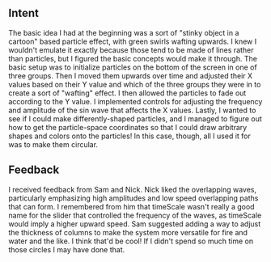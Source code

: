 ## Intent

The basic idea I had at the beginning was a sort of "stinky object in a cartoon" based particle effect, with green swirls wafting upwards. I knew I wouldn't emulate it exactly because those tend to be made of lines rather than particles, but I figured the basic concepts would make it through. The basic setup was to initialize particles on the bottom of the screen in one of three groups. Then I moved them upwards over time and adjusted their X values based on their Y value and which of the three groups they were in to create a sort of "wafting" effect. I then allowed the particles to fade out according to the Y value. I implemented controls for adjusting the frequency and amplitude of the sin wave that affects the X values. Lastly, I wanted to see if I could make differently-shaped particles, and I managed to figure out how to get the particle-space coordinates so that I could draw arbitrary shapes and colors onto the particles! In this case, though, all I used it for was to make them circular.

## Feedback

I received feedback from Sam and Nick. Nick liked the overlapping waves, particularly emphasizing high amplitudes and low speed overlapping paths that can form. I remembered from him that timeScale wasn't really a good name for the slider that controlled the frequency of the waves, as timeScale would imply a higher upward speed. Sam suggested adding a way to adjust the thickness of columns to make the system more versatile for fire and water and the like. I think that'd be cool! If I didn't spend so much time on those circles I may have done that.